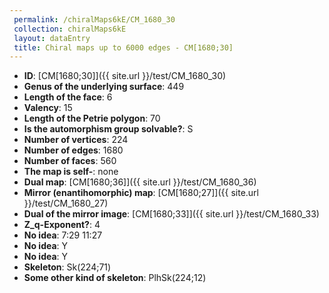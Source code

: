 ```yaml
--- 
 permalink: /chiralMaps6kE/CM_1680_30 
 collection: chiralMaps6kE
 layout: dataEntry
 title: Chiral maps up to 6000 edges - CM[1680;30]
---
```


- **ID**: [CM[1680;30]]({{ site.url }}/test/CM_1680_30)
- **Genus of the underlying surface**: 449
- **Length of the face**: 6
- **Valency**: 15
- **Length of the Petrie polygon**: 70
- **Is the automorphism group solvable?**: S
- **Number of vertices**: 224
- **Number of edges**: 1680
- **Number of faces**: 560
- **The map is self-**: none
- **Dual map**: [CM[1680;36]]({{ site.url }}/test/CM_1680_36)
- **Mirror (enantihomorphic) map**: [CM[1680;27]]({{ site.url }}/test/CM_1680_27)
- **Dual of the mirror image**: [CM[1680;33]]({{ site.url }}/test/CM_1680_33)
- **Z_q-Exponent?**: 4
- **No idea**:  7:29 11:27
- **No idea**: Y
- **No idea**: Y
- **Skeleton**: Sk(224;71)
- **Some other kind of skeleton**: PlhSk(224;12)
